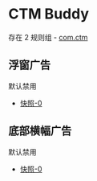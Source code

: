 # CTM Buddy

存在 2 规则组 - [com.ctm](/src/apps/com.ctm.ts)

## 浮窗广告

默认禁用

- [快照-0](https://i.gkd.li/import/13350575)

## 底部横幅广告

默认禁用

- [快照-0](https://i.gkd.li/import/13350612)
